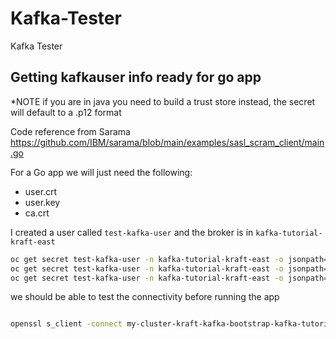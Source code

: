 # Kafka-Tester
Kafka Tester

## Getting kafkauser info ready for go app
*NOTE if you are in java you need to build a trust store instead, the secret will default to a .p12 format

Code reference from Sarama
https://github.com/IBM/sarama/blob/main/examples/sasl_scram_client/main.go


For a Go app we will just need the following:

- user.crt
- user.key
- ca.crt

I created a user called `test-kafka-user` and the broker is in `kafka-tutorial-kraft-east`

```bash
oc get secret test-kafka-user -n kafka-tutorial-kraft-east -o jsonpath='{.data.ca\.crt}' | base64 -d > ca.crt
oc get secret test-kafka-user -n kafka-tutorial-kraft-east -o jsonpath='{.data.user\.crt}' | base64 -d > user.crt
oc get secret test-kafka-user -n kafka-tutorial-kraft-east -o jsonpath='{.data.user\.key}' | base64 -d > user.key
```

we should be able to test the connectivity before running the app

```bash

openssl s_client -connect my-cluster-kraft-kafka-bootstrap-kafka-tutorial-kraft-east.apps.axolab.axodevelopment.dev:443 -cert user.crt -key user.key -CAfile ca.crt -verify_return_error
```